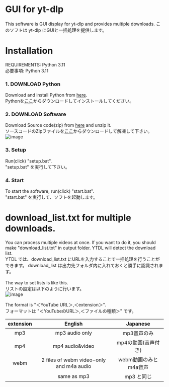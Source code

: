 # GUI for yt-dlp
This software is GUI display for yt-dlp and provides multiple downloads.
このソフトは yt-dlp にGUIと一括処理を提供します。

# Installation
REQUIREMENTS: Python 3.11<br>
必要事項: Python 3.11

### 1. DOWNLOAD Python
Download and install Python from [here](https://www.python.org/downloads/).<br>
Pythonを[ここ](https://www.python.org/downloads/)からダウンロードしてインストールしてください。
<br>

### 2. DOWNLOAD Software
Download Source code(zip) from [here](https://github.com/mutoxu-N/yt-dlp-GUI/releases) and unzip it.<br>
ソースコードのZipファイルを[ここ](https://github.com/mutoxu-N/yt-dlp-GUI/releases)からダウンロードして解凍して下さい。
![image](https://user-images.githubusercontent.com/55544957/221342354-944c1c70-9eda-4034-8465-57b1a2b2ad92.png)


### 3. Setup
Run(click) "setup.bat".<br>
"setup.bat" を実行して下さい。

### 4. Start
To start the software, run(click) "start.bat".<br>
"start.bat" を実行して、ソフトを起動します。


# download_list.txt for multiple downloads.
You can process multiple videos at once. If you want to do it, you should make "download_list.txt" in output folder. YTDL will detect the download list.<br>
YTDL では、download_list.txt にURLを入力することで一括処理を行うことができます。 download_list は出力先フォルダ内に入れておくと勝手に認識されます。<br>
<br>
The way to set lists is like this.<br>
リストの設定は以下のように行います。<br>
![image](https://user-images.githubusercontent.com/55544957/221341313-bc4e9d92-8184-44d4-aa21-6aafcd5cebd3.png)

The format is "＜YouTube URL＞,＜extension＞".<br>
フォーマットは "＜YouTubeのURL＞,＜ファイルの種類＞" です。<br>

|extension|English|Japanese|
|:-:|:-:|:-:|
|mp3|mp3 audio only|mp3音声のみ|
|mp4|mp4 audio&video|mp4の動画(音声付き)|
|webm|2 files of webm video-only and m4a audio|webm動画のみとm4a音声|
| |same as mp3|mp3 と同じ|
